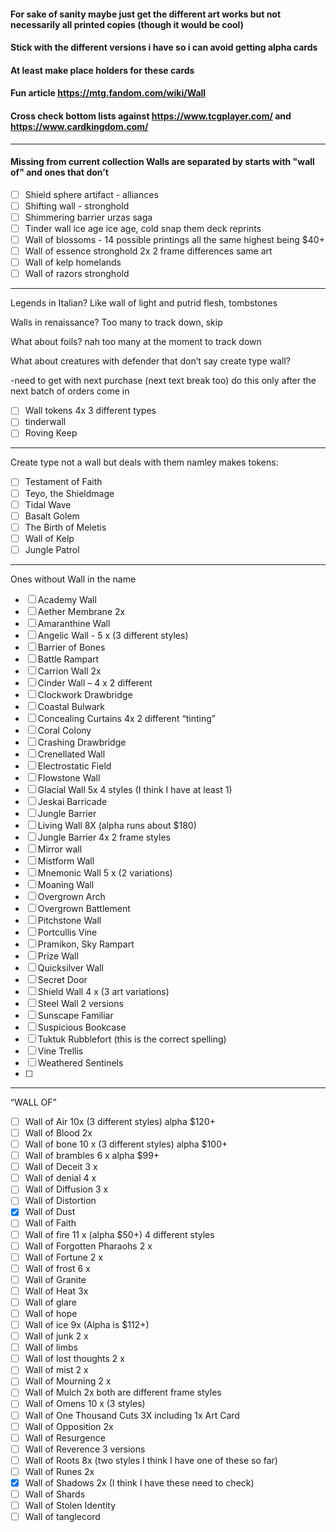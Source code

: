 #### For sake of sanity maybe just get the different art works but not necessarily all printed copies (though it would be cool)
#### Stick with the different versions i have so i can avoid getting alpha cards 
#### At least make place holders for these cards
#### Fun article https://mtg.fandom.com/wiki/Wall
#### Cross check bottom lists against https://www.tcgplayer.com/ and https://www.cardkingdom.com/
------------------------------------------------------------------------------------
#### Missing from current collection Walls are separated by starts with "wall of" and ones that don’t
- [ ] Shield sphere artifact - alliances
- [ ] Shifting wall - stronghold
- [ ] Shimmering barrier urzas saga
- [ ] Tinder wall ice age ice age, cold snap them deck reprints
- [ ] Wall of blossoms - 14 possible printings all the same highest being $40+
- [ ] Wall of essence stronghold 2x 2 frame differences same art
- [ ] Wall of kelp homelands
- [ ] Wall of razors stronghold
------------------------------------------------------------------------------------
Legends in Italian? Like wall of light and putrid flesh, tombstones

Walls in renaissance? Too many to track down, skip

What about foils? nah too many at the moment to track down

What about creatures with defender that don’t say create type wall?

-need to get with next purchase (next text break too) do this only after the next batch of orders come in
- [ ] Wall tokens 4x 3 different types
- [ ] tinderwall
- [ ]  Roving Keep

------------------------------------------------------------------------------------
Create type not a wall but deals with them namley makes tokens:
- [ ] Testament of Faith
- [ ] Teyo, the Shieldmage
- [ ] Tidal Wave
- [ ] Basalt Golem
- [ ] The Birth of Meletis
- [ ] Wall of Kelp
- [ ] Jungle Patrol

------------------------------------------------------------------------------------
Ones without Wall in the name 
- [ ] Academy Wall
- [ ] Aether Membrane 2x
- [ ] Amaranthine Wall
- [ ] Angelic Wall - 5 x (3 different styles)
- [ ] Barrier of Bones
- [ ] Battle Rampart
- [ ] Carrion Wall 2x
- [ ] Cinder Wall – 4 x 2 different
- [ ] Clockwork Drawbridge
- [ ] Coastal Bulwark
- [ ] Concealing Curtains 4x 2 different “tinting”
- [ ] Coral Colony
- [ ] Crashing Drawbridge
- [ ] Crenellated Wall
- [ ] Electrostatic Field
- [ ] Flowstone Wall
- [ ] Glacial Wall 5x 4 styles (I think I have at least 1)
- [ ] Jeskai Barricade
- [ ] Jungle Barrier
- [ ] Living Wall 8X (alpha runs about $180)
- [ ] Jungle Barrier 4x 2 frame styles
- [ ] Mirror wall
- [ ] Mistform Wall
- [ ] Mnemonic Wall 5 x (2 variations)
- [ ] Moaning Wall
- [ ] Overgrown Arch
- [ ] Overgrown Battlement
- [ ] Pitchstone Wall
- [ ] Portcullis Vine
- [ ] Pramikon, Sky Rampart
- [ ] Prize Wall
- [ ] Quicksilver Wall
- [ ] Secret Door
- [ ] Shield Wall 4 x (3 art variations)
- [ ] Steel Wall 2 versions
- [ ] Sunscape Familiar
- [ ] Suspicious Bookcase
- [ ] Tuktuk Rubblefort (this is the correct spelling)
- [ ] Vine Trellis
- [ ] Weathered Sentinels
- [ ] 
------------------------------------------------------------------------------------

“WALL OF”
- [ ] Wall of Air 10x (3 different styles) alpha $120+
- [ ] Wall of Blood 2x
- [ ] Wall of bone 10 x (3 different styles) alpha $100+
- [ ] Wall of brambles 6 x alpha $99+
- [ ] Wall of Deceit 3 x
- [ ] Wall of denial 4 x
- [ ] Wall of Diffusion 3 x
- [ ] Wall of Distortion
- [X] Wall of Dust
- [ ] Wall of Faith
- [ ] Wall of fire 11 x (alpha $50+) 4 different styles
- [ ] Wall of Forgotten Pharaohs 2 x
- [ ] Wall of Fortune 2 x
- [ ] Wall of frost 6 x 
- [ ] Wall of Granite
- [ ] Wall of Heat 3x
- [ ] Wall of glare 
- [ ] Wall of hope
- [ ] Wall of ice 9x (Alpha is $112+)
- [ ] Wall of junk 2 x 
- [ ] Wall of limbs
- [ ] Wall of lost thoughts 2 x
- [ ] Wall of mist 2 x
- [ ] Wall of Mourning 2 x 
- [ ] Wall of Mulch 2x both are different frame styles
- [ ] Wall of Omens 10 x (3 styles)
- [ ] Wall of One Thousand Cuts 3X including 1x Art Card
- [ ] Wall of Opposition 2x
- [ ] Wall of Resurgence
- [ ] Wall of Reverence 3 versions
- [ ] Wall of Roots 8x (two styles I think I have one of these so far)
- [ ] Wall of Runes 2x
- [X] Wall of Shadows 2x (I think I have these need to check)
- [ ] Wall of Shards
- [ ] Wall of Stolen Identity
- [ ] Wall of tanglecord
